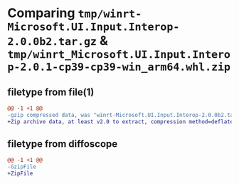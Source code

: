 # Comparing `tmp/winrt-Microsoft.UI.Input.Interop-2.0.0b2.tar.gz` & `tmp/winrt_Microsoft.UI.Input.Interop-2.0.1-cp39-cp39-win_arm64.whl.zip`

## filetype from file(1)

```diff
@@ -1 +1 @@
-gzip compressed data, was "winrt-Microsoft.UI.Input.Interop-2.0.0b2.tar", last modified: Sat Dec  2 18:28:31 2023, max compression
+Zip archive data, at least v2.0 to extract, compression method=deflate
```

## filetype from diffoscope

```diff
@@ -1 +1 @@
-GzipFile
+ZipFile
```

